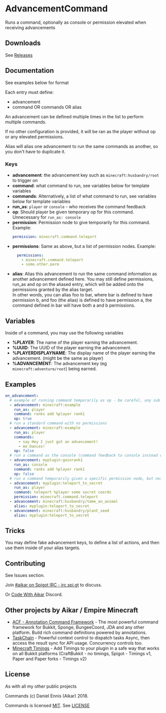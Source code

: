 # AdvancementCommand
Runs a command, optionally as console or permission elevated when receiving advancements

## Downloads
See [Releases](https://github.com/aikar/AdvancementCommand/releases/latest)

## Documentation
See examples below for format

Each entry must define:
  - advancement
  - command OR commands OR alias

An advancement can be defined multiple times in the list to perform multiple commands.

If no other configuration is provided, it will be ran as the player without op or any elevated permissions.

Alias will alias one advancement to run the same commands as another, so you don't have to duplicate it.

### Keys
  - **advancement**: the advancement key such as `minecraft:husbandry/root` to trigger on
  - **command**: what command to run, see variables below for template variables
  - **commands**: Alternatively, a list of what command to run, see variables below for template variables
  - **run_as**: `player` or `console` - who receives the command feedback
  - **op**: Should player be given temporary op for this command. Unnecessary for `run_as: console`
  - **permission**: Permission node to give temporarily for this command.  Example: 
    ```yaml
    permission: minecraft.command.teleport
    ```
  - **permissions**: Same as above, but a list of permission nodes. Example:
    ```yaml
      permissions:
        - minecraft.command.teleport
        - some.other.perm
    ```
  - **alias**: Alias this advancement to run the same command information as another advancement defined here. You may still define permissions, run_as and op on the aliased entry, which will be added onto the permissions granted by the alias target.  
  In other words, you can alias foo to bar, where bar is defined to have permission b, and foo (the alias) is defined to have permission a, the command defined in bar will have both a and b permissions.
## Variables
Inside of a command, you may use the following variables
  - **%PLAYER**: The name of the player earning the advancement.
  - **%UUID**: The UUID of the player earning the advancement.
  - **%PLAYERDISPLAYNAME**: The display name of the player earning the advancement. (might be the same as player)
  - **%ADVANCEMENT**: The advancement key (eg `minecraft:adventure/root`) being earned.

## Examples
```yaml
on_advancement:
  # example of running command temporarily as op - be careful, any sub commands of this command will have op too!
  - advancement: minecraft:example
    run_as: player
    command: ranks add %player rank1
    op: true
  # run a standard command with no permissions
  - advancement: minecraft:example
    run_as: player
    commands: 
      - say Hey I just got an advancement!
      - me Dances!
    op: false
  # run a command as the console (command feedback to console instead of the player, ideal for rank changes)
  - advancement: myplugin:gainrank1
    run_as: console
    command: ranks add %player rank1
    op: false
  # run a command temporarily given a specific permission node, but not op
  - advancement: myplugin:teleport_to_secret
    run_as: player
    command: teleport %player some secret coords
    permission: minecraft.command.teleport
  - advancement: minecraft:husbandry/tame_an_animal
    alias: myplugin:teleport_to_secret
  - advancement: minecraft:husbandry/plant_seed
    alias: myplugin:teleport_to_secret
```

## Tricks
You may define fake advancement keys, to define a list of actions, and then use them
inside of your alias targets.

## Contributing
See Issues section. 

Join [#aikar on Spigot IRC - irc.spi.gt](https://aikarchat.emc.gs) to discuss. 

Or [Code With Aikar](https://aikardiscord.emc.gs) Discord.

## Other projects by Aikar / Empire Minecraft
 - [ACF - Annotation Command Framework](https://acf.emc.gs) - The most powerful command framework for Bukkit, Sponge, BungeeCoord, JDA and any other platform. Build rich command definitions powered by annotations.
 - [TaskChain](https://taskchain.emc.gs) - Powerful context control to dispatch tasks Async, then access the result sync for API usage. Concurrency controls too.
 - [Minecraft Timings](https://github.com/aikar/minecraft-timings/) - Add Timings to your plugin in a safe way that works on all Bukkit platforms (CraftBukkit - no timings, Spigot - Timings v1, Paper and Paper forks - Timings v2)

## License
As with all my other public projects

Commands (c) Daniel Ennis (Aikar) 2018.

Commands is licensed [MIT](https://tldrlegal.com/license/mit-license). See [LICENSE](LICENSE)
